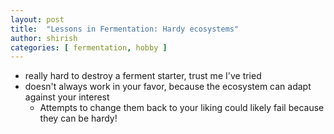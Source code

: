 ```yaml
---
layout: post
title:  "Lessons in Fermentation: Hardy ecosystems"
author: shirish
categories: [ fermentation, hobby ]
---
```



* really hard to destroy a ferment starter, trust me I've tried
* doesn't always work in your favor, because the ecosystem can adapt against your interest
    * Attempts to change them back to your liking could likely fail because they can be hardy!